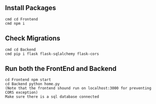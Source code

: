 ## Install Packages

    cmd cd Frontend
    cmd npm i

## Check Migrations

    cmd cd Backend
    cmd pip i flask flask-sqlalchemy flask-cors

## Run both the FrontEnd and Backend

    cd Frontend npm start
    cd Backend python home.py
    (Note that the frontend shound run on localhost:3000 for preventing CORS exception)
    Make sure there is a sql database connected
